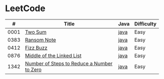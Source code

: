 LeetCode
========

|#   |Title                                            |Java                                |Difficulty|
|----|-------------------------------------------------|------------------------------------|----------|
|0001|[Two Sum](https://leetcode.com/problems/two-sum/)|[java](./src/0001-Two-Sum/0001.java)|Easy      |
|0383|[Ransom Note](https://leetcode.com/problems/two-sum/)|[java](./src/0383-Ransom-Note/0383.java)|Easy      |
|0412|[Fizz Buzz](https://leetcode.com/problems/fizz-buzz/)|[java](./src/0412-Fizz-Buzz/0412.java)|Easy      |
|0876|[Middle of the Linked List](https://leetcode.com/problems/middle-of-the-linked-list/)|[java](./src/0876-Middle-of-the-Linked-List/0876.java)|Easy      |
|1342|[Number of Steps to Reduce a Number to Zero](https://leetcode.com/problems/number-of-steps-to-reduce-a-number-to-zero/)|[java](./src/1342-Number-of-Steps-to-Reduce-a-Number-to-Zero/1342.java)|Easy      |

